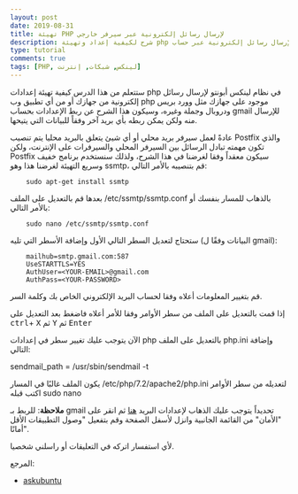 ```yaml
---
layout: post
date: 2019-08-31
title: تهيئة PHP لإرسال رسائل إلكترونية عبر سيرفر خارجي
description: شرح لكيفية إعداد وتهيئة php لإرسال رسائل إلكترونية عبر حساب gmail وماشابهه
type: tutorial
comments: true
tags: [PHP, لينكس, شبكات, إنترنت]
---
```


ستتعلم من هذا الدرس كيفية تهيئة إعدادات php في نظام لينكس أبونتو لإرسال رسائل إلكترونية من جهازك أو من أي تطبيق وب php موجود على جهازك مثل وورد بريس ودروبال وجملة وغيره، وسيكون هذا الشرح عن ربط الإعدادات بحساب gmail للإرسال منه ولكن يمكن ربطه بأي بريد آخر وفقاً للبيانات التي يتيحها.

عادةً لعمل سيرفر بريد محلي أو أي شيئ يتعلق بالبريد محليا يتم تنصيب Postfix والذي تكون مهمته تبادل الرسائل بين السيرفر المحلي والسيرفرات على الإنترنت، ولكن Postfix سيكون معقداً وفقا لغرضنا في هذا الشرح، ولذلك سنستخدم برنامج خفيف وسريع التهيئة لغرضنا هذا وهو ssmtp، قم بتنصيبه بالأمر التالي:

		sudo apt-get install ssmtp

بعدها قم بالتعديل على الملف /etc/ssmtp/ssmtp.conf بالذهاب للمسار بنفسك أو بالأمر التالي:

		sudo nano /etc/ssmtp/ssmtp.conf

ستحتاج لتعديل السطر التالي الأول وإضافة الأسطر التي تليه (البيانات وفقًا ل gmail):


		mailhub=smtp.gmail.com:587
		UseSTARTTLS=YES
		AuthUser=<YOUR-EMAIL>@gmail.com
		AuthPass=<YOUR-PASSWORD>

قم بتغيير المعلومات أعلاه وفقا لحساب البريد الإلكتروني الخاص بك وكلمة السر.

إذا قمت بالتعديل على الملف من سطر الأوامر وفقا للأمر أعلاه فاضغط بعد التعديل على 
<kbd>ctrl</kbd>+ <kbd>X</kbd>
ثم <kbd>Y</kbd> ثم <kbd>Enter</kbd>

الآن يتوجب عليك تغيير سطر في إعدادات  php بالتعديل على الملف php.ini وإضافة التالي:

sendmail_path = /usr/sbin/sendmail -t

يكون الملف غالبًا في المسار /etc/php/7.2/apache2/php.ini لتعديله من سطر الأوامر اكتب قبله sudo nano

**ملاحظة**: للربط بـ gmail تحديداً يتوجب عليك الذهاب لإعدادات البريد [هنا](https://myaccount.google.com) ثم انقر على "الأمان" من القائمة الجانبية وانزل ﻷسفل الصفحة وقم بتفعيل "وصول التطبيقات الأقل أمانًا".


ﻷي استفسار اتركه في التعليقات أو راسلني شخصيا.

المرجع: 

* [askubuntu](https://askubuntu.com/questions/47609/how-to-have-my-php-send-mail) 
